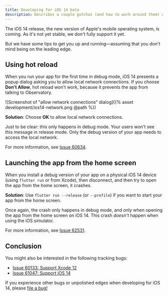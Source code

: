 ```yaml
---
title: Developing for iOS 14 beta
description: Describes a couple gotchas (and how to work around them) when developing for iOS14 on Flutter 1.20.
---
```


The iOS 14 release, the new version of Apple's mobile operating system,
is coming. As it's not yet stable, we don't fully support it yet.

But we have some tips to get you up and running&mdash;assuming
that you don't mind being on the leading edge.

## Using hot reload

When you run your app for the first time in debug mode,
iOS 14 presents a popup dialog asking you to allow local
network connections. If you choose **Don't Allow**, hot reload won't
work, because it prevents the app from talking to
Observatory.

![Screenshot of "allow network connections" dialog]({% asset development/ios14-network.png @path %})

**Solution**: Choose **OK** to allow local network connections.

Just to be clear: this only happens in debug mode.
Your users won't see this message in release mode.
Only the debug version of your app needs to access the local network.

For more information,
see [Issue 60634]({{site.github}}/flutter/flutter/issues/60634).


## Launching the app from the home screen

When you install a debug version of your app on a physical
iOS 14 device (using `flutter run` or from Xcode), then disconnect,
and then try to open the app from the home screen, it crashes.

**Solution**: Use `flutter run --release` (or `--profile`)
if you want to start your app from the home screen.

Once again, the crash only happens in debug mode,
and only when opening the app from the home screen on iOS 14.
This crash _doesn't_ happen when using the iOS simulator.


For more information,
see [Issue 62531]({{site.github}}/flutter/flutter/issues/62531).


## Conclusion

You might also be interested in the following tracking bugs:

* [Issue 60133: Support Xcode 12]({{site.github}}/flutter/flutter/issues/60133)
* [Issue 61047: Support iOS 14]({{site.github}}/flutter/flutter/issues/61047)

If you experience other bugs or unpolished edges when developing for iOS 14,
please [file a bug!]({{site.github}}/flutter/flutter/issues/new/choose)
